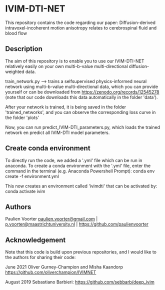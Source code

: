 # IVIM-DTI-NET

This repository contains the code regarding our paper: Diffusion-derived intravoxel-incoherent motion anisotropy relates to cerebrospinal fluid and blood flow 

## Description
The aim of this repository is to enable you to use our IVIM-DTI-NET relatively easily on your own multi-b-value multi-directional diffusion-weighted data. 

train_network.py --> trains a selfsupervised physics-informed neural network using multi-b-value multi-directional data, which you can provide yourself or can be downloaded from https://zenodo.org/records/12545278 (note that our code downloads this data automatically in the folder 'data').

After your network is trained, it is being saved in the folder 'trained_networks', and you can observe the corresponding loss curve in the folder 'plots'

Now, you can run predict_IVIM-DTI_parameters.py, which loads the trained network en predict all IVIM-DTI model parameters. 

## Create conda environment
To directly run the code, we added a '.yml' file which can be run in anaconda. To create a conda environment with the '.yml' file, enter the command in the terminal (e.g. Anaconda Powershell Prompt): conda env create -f environment.yml 

This now creates an environment called 'ivimdti' that can be activated by: conda activate ivim

## Authors
Paulien Voorter paulien.voorter@gmail.com | p.voorter@maastrichtuniversity.nl | https://github.com/paulienvoorter

## Acknowledgement

Note that this code is build upon previous repositories, and I would like to the authors for sharing their code:

June 2021        Oliver Gurney-Champion and Misha Kaandorp https://github.com/oliverchampion/IVIMNET

August 2019      Sebastiano Barbieri: https://github.com/sebbarb/deep_ivim

